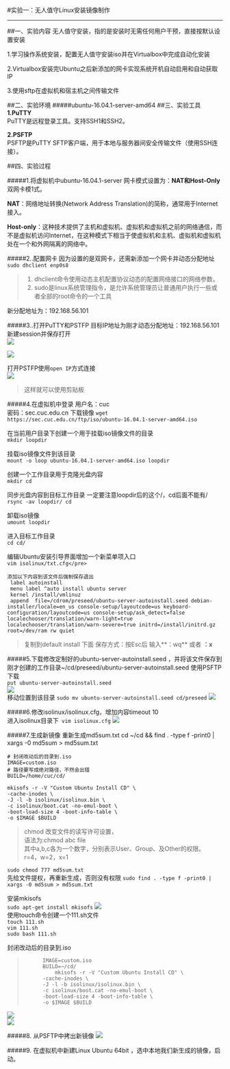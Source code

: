 #实验一：无人值守Linux安装镜像制作

----------
##一、实验内容
无人值守安装，指的是安装时无需任何用户干预，直接按默认设置安装  

1.学习操作系统安装，配置无人值守安装iso并在Virtualbox中完成自动化安装 
 
2.Virtualbox安装完Ubuntu之后新添加的网卡实现系统开机自动启用和自动获取IP  

3.使用sftp在虚拟机和宿主机之间传输文件

##二、实验环境
#####ubuntu-16.04.1-server-amd64
##三、实验工具
**1.PuTTY**  
PuTTY是远程登录工具。支持SSH1和SSH2。

**2.PSFTP**  
PSFTP是PuTTY SFTP客户端，用于本地与服务器间安全传输文件（使用SSH连接）。

##四、实验过程

#####1.将虚拟机中ubuntu-16.04.1-server 网卡模式设置为：**NAT和Host-Only**双网卡模1式。  

**NAT**：网络地址转换(Network Address Translation)的简称，通常用于Internet接入。

**Host-only**：这种技术提供了主机和虚拟机、虚拟机和虚拟机之前的网络通信，而不是虚拟机访问Internet，在这种模式下相当于使虚拟机和主机、虚拟机和虚拟机处在一个和外网隔离的网络中。

#####2..配置网卡
因为设置的是双网卡，还需新添加一个网卡并动态分配地址  
`sudo dhclient enp0s8`  

> 1.  dhclient命令使用动态主机配置协议动态的配置网络接口的网络参数。   
> 2.  sudo是linux系统管理指令，是允许系统管理员让普通用户执行一些或者全部的root命令的一个工具

新分配地址为：192.168.56.101 
 
#####3..打开PuTTY和PSTFP
目标IP地址为刚才动态分配地址：192.168.56.101  
新建session并保存打开  
![](image001.png)  

![](image002.png)  

打开PSTFP使用`open IP`方式连接    
![](image003.png)

> 这样就可以使用剪贴板

#####4.在虚拟机中登录
用户名：cuc   
密码：sec.cuc.edu.cn
下载镜像
`wget https://sec.cuc.edu.cn/ftp/iso/ubuntu-16.04.1-server-amd64.iso`

在当前用户目录下创建一个用于挂载iso镜像文件的目录  
`mkdir loopdir`

挂载iso镜像文件到该目录  
`mount -o loop ubuntu-16.04.1-server-amd64.iso loopdir`

创建一个工作目录用于克隆光盘内容  
`mkdir cd`

同步光盘内容到目标工作目录
一定要注意loopdir后的这个/，cd后面不能有/  
`rsync -av loopdir/ cd`

卸载iso镜像  
`umount loopdir`

进入目标工作目录  
`cd cd/`

编辑Ubuntu安装引导界面增加一个新菜单项入口  
`vim isolinux/txt.cfg</pre>`

    添加以下内容到该文件后强制保存退出  
     label autoinstall  
     menu label ^auto install ubuntu server  
     kernel /install/vmlinuz  
     append  file=/cdrom/preseed/ubuntu-server-autoinstall.seed debian-installer/locale=en_us console-setup/layoutcode=us keyboard-configuration/layoutcode=us console-setup/ask_detect=false localechooser/translation/warn-light=true localechooser/translation/warn-severe=true initrd=/install/initrd.gz root=/dev/ram rw quiet
> 复制到default install 下面
保存方式：按Esc后 输入**：wq** 或者 **：x**

#####5.下载修改定制好的ubuntu-server-autoinstall.seed ，并将该文件保存到刚才创建的工作目录~/cd/preseed/ubuntu-server-autoinstall.seed
使用PSFTP下载  
`put ubuntu-server-autoinstall.seed`  
![](image004.jpg)  
移动位置到该目录
`sudo mv ubuntu-server-autoinstall.seed cd/preseed`
![](image005.png)

#####6.修改isolinux/isolinux.cfg，增加内容timeout 10  
进入isolinux目录下` vim isolinux.cfg`
![](image006.png)

#####7.生成新镜像
重新生成md5sum.txt
    cd ~/cd && find . -type f -print0 | xargs -0 md5sum > md5sum.txt
    
    # 封闭改动后的目录到.iso
    IMAGE=custom.iso
    # 路径要写成绝对路径，不然会出错
    BUILD=/home/cuc/cd/
    
    mkisofs -r -V "Custom Ubuntu Install CD" \
    -cache-inodes \
    -J -l -b isolinux/isolinux.bin \
    -c isolinux/boot.cat -no-emul-boot \
    -boot-load-size 4 -boot-info-table \
    -o $IMAGE $BUILD
>chmod  改变文件的读写许可设置，  
>语法为:chmod abc file  
>其中a,b,c各为一个数字，分别表示User、Group、及Other的权限。   
>r=4，w=2，x=1

`sudo chmod 777 md5sum.txt `  
先给文件提权，再重新生成，否则没有权限
`sudo find . -type f -print0 | xargs -0 md5sum > md5sum.txt`

安装mkisofs  
`sudo apt-get install mkisofs`
![](image007.png)   
使用touch命令创建一个111.sh文件    
`touch 111.sh`  
`vim 111.sh`  
`sudo bash 111.sh`

封闭改动后的目录到.iso  
>     		IMAGE=custom.iso  
>     		BUILD=~/cd/  
>     			mkisofs -r -V "Custom Ubuntu Install CD" \
>     		-cache-inodes \
>     		-J -l -b isolinux/isolinux.bin \
>     		-c isolinux/boot.cat -no-emul-boot \
>     		-boot-load-size 4 -boot-info-table \
>     		-o $IMAGE $BUILD     
![](image008.png)		
![](image009.png)

#####8. 从PSFTP中拷出新镜像 
![](image010.png)

#####9. 在虚拟机中新建Linux Ubuntu 64bit ，选中本地我们新生成的镜像，启动。  
